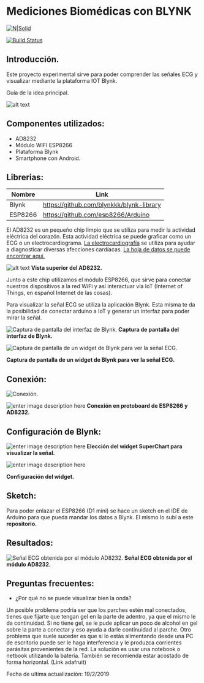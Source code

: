 # Mediciones Biomédicas con BLYNK

[![N|Solid](https://cldup.com/dTxpPi9lDf.thumb.png)](https://nodesource.com/products/nsolid)

[![Build Status](https://travis-ci.org/joemccann/dillinger.svg?branch=master)](https://travis-ci.org/joemccann/dillinger)


## Introducción.

Este proyecto experimental sirve para poder comprender las señales ECG y visualizar mediante la plataforma IOT Blynk.

Guía de la idea principal.

![alt text](imagenes/guia1.png)


## Componentes utilizados:

- AD8232
- Módulo WIFI ESP8266
- Plataforma Blynk
- Smartphone con Android.

## Librerias:

| Nombre | Link |
| ------ | ------ |
| Blynk | https://github.com/blynkkk/blynk-library |
| ESP8266 | https://github.com/esp8266/Arduino |



El AD8232 es un pequeño chip limpio que se utiliza para medir la actividad eléctrica del corazón. Esta actividad eléctrica se puede graficar como un ECG o un electrocardiograma. [La electrocardiografía](http://www.google.com/url?q=http%3A%2F%2Fen.wikipedia.org%2Fwiki%2FElectrocardiography&sa=D&sntz=1&usg=AFQjCNFkfQENaNwNmE8lPuLXEWowH2vmDw) se utiliza para ayudar a diagnosticar diversas afecciones cardíacas. [La hoja de datos se puede encontrar aquí.](https://www.google.com/url?q=https%3A%2F%2Fcdn.sparkfun.com%2Fdatasheets%2FSensors%2FBiometric%2FAD8232.pdf&sa=D&sntz=1&usg=AFQjCNHg88_nHpAuxrkuqW3gXtkZb-oQyA)

![alt text](https://github.com/pablolezcano/Mediciones-Biom-dicas-con-la-plataforma-IOT-Blynk/blob/master/imagenes/senbio00405_0322222.jpg?raw=true)
**Vista superior del AD8232.**


Junto a este chip utilizamos el módulo ESP8266, que sirve para conectar nuestros dispositivos a la red WiFi y así interactuar vía IoT (Internet of Things, en español Internet de las cosas).

Para visualizar la señal ECG se utiliza la aplicación Blynk. Esta misma te da la posibilidad de conectar arduino a IoT y generar un interfaz para poder mirar la señal.

![Captura de pantalla del interfaz de Blynk.](https://lh4.googleusercontent.com/QfvGizzcpzJI4Cjlx4MXzsBZHv4XG4Rb0xaQ-FmtfiXJzoYgxZvOPCQVzQ7iCO5l0tvpg9aDlKMl9DNvvRueiHA6uPPp1fymYuZ3SjfzxhL-PRC7ywVn=w271)
**Captura de pantalla del interfaz de Blynk.**

![Captura de pantalla de un widget de Blynk para ver la señal ECG.](https://lh4.googleusercontent.com/247a-3uPervsP4PMa4Mt1SyWyghgEpH0C7oN1ZWWEDVB_6XFAxxNX9zn0f83ldkz17nr2rlHQ_ai49UFrhKK3IJxRr_EefdvdLWouhOAyWSJSBhB1w=w874)

**Captura de pantalla de un widget de Blynk para ver la señal ECG.**


## Conexión:

![Conexión.](https://github.com/pablolezcano/Mediciones-Biom-dicas-con-la-plataforma-IOT-Blynk/blob/master/imagenes/wemos%20d1%20+%20ad8232.png?raw=true)

![enter image description here](https://lh5.googleusercontent.com/8JK63Phv6ORxzhL06qOYG7Gl3topoBwBHRNrdk0lsqvA8spvTfl9THBynx-LxE7vyDLgIg53=w371)
**Conexión en protoboard de ESP8266 y AD8232.**

## Configuración de Blynk:

![enter image description here](https://github.com/pablolezcano/Mediciones-Biom-dicas-con-la-plataforma-IOT-Blynk/blob/master/imagenes/WhatsApp%20Image%202018-11-25%20at%2020.56.27%20(1).jpeg?raw=true)
**Elección del widget SuperChart para visualizar la señal.**

![enter image description here](https://github.com/pablolezcano/Mediciones-Biom-dicas-con-la-plataforma-IOT-Blynk/blob/master/imagenes/WhatsApp%20Image%202018-11-25%20at%2020.56.27.jpeg?raw=true)

**Configuración del widget.**


## Sketch:
Para poder enlazar el ESP8266 (D1 mini) se hace un sketch en el IDE de Arduino para que pueda mandar los datos a Blynk.
El mismo lo subí a este **repositorio.** 

## Resultados:

![Señal ECG obtenida por el módulo AD8232.](https://github.com/pablolezcano/Mediciones-Biom-dicas-con-la-plataforma-IOT-Blynk/blob/master/imagenes/WhatsApp%20Image%202018-11-28%20at%2011.50.31%20(4).jpeg?raw=true)
**Señal ECG obtenida por el módulo AD8232.**

## Preguntas frecuentes:
- ¿Por qué no se puede visualizar bien la onda?

 Un posible problema podría ser que los parches estén mal conectados, tienes que fijarte que tengan gel en la parte de adentro, ya que el mismo le da continuidad. Si no tiene gel, se le pude aplicar un poco de alcohol en gel sobre la parte a conectar y eso ayuda a darle continuidad al parche.
 Otro problema que suele suceder es que si lo estás alimentando desde una PC de escritorio puede ser le haga interferencia y le produzca corrientes parásitas provenientes de la red. La solución es usar una notebook o netbook utilizando la batería. También se recomienda estar acostado de forma horizontal. (Link adafruit)


Fecha de ultima actualización: 19/2/2019
